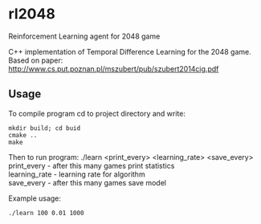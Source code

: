 # rl2048
Reinforcement Learning agent for 2048 game

C++ implementation of Temporal Difference Learning for the 2048 game.<br />
Based on paper: http://www.cs.put.poznan.pl/mszubert/pub/szubert2014cig.pdf<br />

## Usage
To compile program cd to project directory and write:
```
mkdir build; cd buid
cmake ..
make
```

Then to run program:
./learn <print_every> <learning_rate> <save_every><br />
print_every - after this many games print statistics<br />
learning_rate - learning rate for algorithm<br />
save_every - after this many games save model<br />

Example usage:
```
./learn 100 0.01 1000
```


